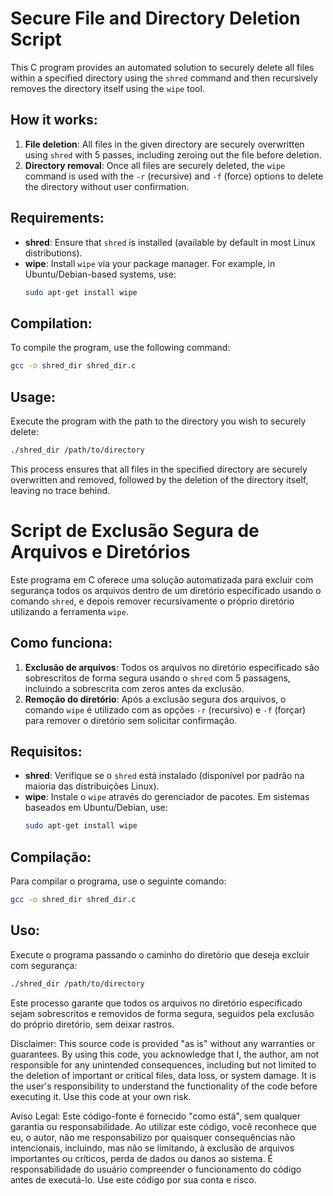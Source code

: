 
# Secure File and Directory Deletion Script

This C program provides an automated solution to securely delete all files within a specified directory using the `shred` command and then
recursively removes the directory itself using the `wipe` tool.

## How it works:
1. **File deletion**: All files in the given directory are securely overwritten using `shred` with 5 passes, including zeroing out the file before deletion.
2. **Directory removal**: Once all files are securely deleted, the `wipe` command is used with the `-r` (recursive) and `-f` (force) options to delete the
directory without user confirmation.

## Requirements:
- **shred**: Ensure that `shred` is installed (available by default in most Linux distributions).
- **wipe**: Install `wipe` via your package manager. For example, in Ubuntu/Debian-based systems, use:
  ```bash
  sudo apt-get install wipe
  ```

## Compilation:
To compile the program, use the following command:
```bash
gcc -o shred_dir shred_dir.c
```

## Usage:
Execute the program with the path to the directory you wish to securely delete:
```bash
./shred_dir /path/to/directory
```

This process ensures that all files in the specified directory are securely overwritten and removed, followed by the deletion of the directory itself, leaving no trace behind.


# Script de Exclusão Segura de Arquivos e Diretórios

Este programa em C oferece uma solução automatizada para excluir com segurança todos os arquivos dentro de um diretório especificado usando o comando `shred`, e depois remover
recursivamente o próprio diretório utilizando a ferramenta `wipe`.

## Como funciona:
1. **Exclusão de arquivos**: Todos os arquivos no diretório especificado são sobrescritos de forma segura usando o `shred` com 5 passagens, incluindo a sobrescrita com zeros antes da exclusão.
2. **Remoção do diretório**: Após a exclusão segura dos arquivos, o comando `wipe` é utilizado com as opções `-r` (recursivo) e `-f` (forçar) para remover o diretório sem solicitar confirmação.

## Requisitos:
- **shred**: Verifique se o `shred` está instalado (disponível por padrão na maioria das distribuições Linux).
- **wipe**: Instale o `wipe` através do gerenciador de pacotes. Em sistemas baseados em Ubuntu/Debian, use:
  ```bash
  sudo apt-get install wipe
  ```

## Compilação:
Para compilar o programa, use o seguinte comando:
```bash
gcc -o shred_dir shred_dir.c
```

## Uso:
Execute o programa passando o caminho do diretório que deseja excluir com segurança:
```bash
./shred_dir /path/to/directory
```
Este processo garante que todos os arquivos no diretório especificado sejam sobrescritos e removidos de forma segura, seguidos pela exclusão do próprio diretório, sem deixar rastros.


Disclaimer: This source code is provided "as is" without any warranties or guarantees. By using this code, you acknowledge that I, the author, am not responsible for any unintended consequences, including but not limited to the deletion of important or critical files, data loss, or system damage. It is the user's responsibility to understand the functionality of the code before executing it. Use this code at your own risk.


Aviso Legal: Este código-fonte é fornecido "como está", sem qualquer garantia ou responsabilidade. Ao utilizar este código, você reconhece que eu, o autor, não me responsabilizo por quaisquer consequências não intencionais, incluindo, mas não se limitando, à exclusão de arquivos importantes ou críticos, perda de dados ou danos ao sistema. É responsabilidade do usuário compreender o funcionamento do código antes de executá-lo. Use este código por sua conta e risco.
